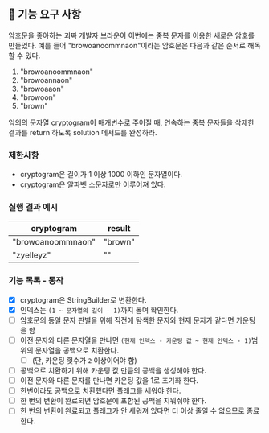 ## 🚀 기능 요구 사항

암호문을 좋아하는 괴짜 개발자 브라운이 이번에는 중복 문자를 이용한 새로운 암호를 만들었다. 예를 들어 "browoanoommnaon"이라는 암호문은 다음과 같은 순서로 해독할 수 있다.

1. "browoanoommnaon"
2. "browoannaon"
3. "browoaaon"
4. "browoon"
5. "brown"

임의의 문자열 cryptogram이 매개변수로 주어질 때, 연속하는 중복 문자들을 삭제한 결과를 return 하도록 solution 메서드를 완성하라.

### 제한사항

- cryptogram은 길이가 1 이상 1000 이하인 문자열이다.
- cryptogram은 알파벳 소문자로만 이루어져 있다.

### 실행 결과 예시

| cryptogram | result |
| --- | --- |
| "browoanoommnaon" | "brown" |
| "zyelleyz" | "" |

### 기능 목록 - 동작
- [X] cryptogram은 StringBuilder로 변환한다.
- [X] 인덱스는 `(1 ~ 문자열의 길이 - 1)`까지 돌며 확인한다.
- [ ] 암호문의 동일 문자 판별을 위해 직전에 탐색한 문자와 현재 문자가 같다면 카운팅을 함
- [ ] 이전 문자와 다른 문자열을 만나면 `(현재 인덱스 - 카운팅 값 ~ 현재 인덱스 - 1)`범위의 문자열을 공백으로 치환한다. 
  - [ ] (단, 카운팅 횟수가 `2` 이상이어야 함)
- [ ] 공백으로 치환하기 위해 카운팅 값 만큼의 공백을 생성해야 한다.
- [ ] 이전 문자와 다른 문자를 만나면 카운팅 값을 1로 초기화 한다.
- [ ] 한번이라도 공백으로 치환했다면 플래그를 세워야 한다.
- [ ] 한 번의 변환이 완료되면 암호문에 포함된 공백을 지워줘야 한다.
- [ ] 한 번의 변환이 완료되고 플래그가 안 세워져 있다면 더 이상 줄일 수 없으므로 종료한다.